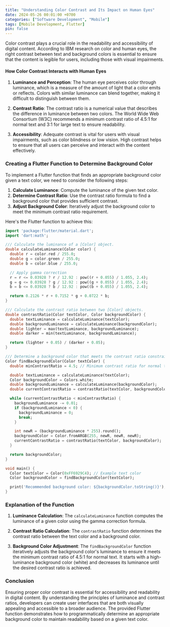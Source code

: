 ```yaml
---
title: "Understanding Color Contrast and Its Impact on Human Eyes"
date: 2024-05-26 00:01:00 +0700
categories: ["Software Development", "Mobile"]
tags: [Mobile Development, Flutter]
pin: false
---
```


Color contrast plays a crucial role in the readability and accessibility of digital content. According to IBM research on color and human eyes, the right contrast between text and background colors is essential to ensure that the content is legible for users, including those with visual impairments. 

#### How Color Contrast Interacts with Human Eyes

1. **Luminance and Perception**: The human eye perceives color through luminance, which is a measure of the amount of light that a color emits or reflects. Colors with similar luminance can blend together, making it difficult to distinguish between them.

2. **Contrast Ratio**: The contrast ratio is a numerical value that describes the difference in luminance between two colors. The World Wide Web Consortium (W3C) recommends a minimum contrast ratio of 4.5:1 for normal text and 3:1 for large text to ensure readability.

3. **Accessibility**: Adequate contrast is vital for users with visual impairments, such as color blindness or low vision. High contrast helps to ensure that all users can perceive and interact with the content effectively.

### Creating a Flutter Function to Determine Background Color

To implement a Flutter function that finds an appropriate background color given a text color, we need to consider the following steps:

1. **Calculate Luminance**: Compute the luminance of the given text color.
2. **Determine Contrast Ratio**: Use the contrast ratio formula to find a background color that provides sufficient contrast.
3. **Adjust Background Color**: Iteratively adjust the background color to meet the minimum contrast ratio requirement.

Here's the Flutter function to achieve this:

```dart
import 'package:flutter/material.dart';
import 'dart:math';

/// Calculate the luminance of a [Color] object.
double calculateLuminance(Color color) {
  double r = color.red / 255.0;
  double g = color.green / 255.0;
  double b = color.blue / 255.0;

  // Apply gamma correction
  r = r <= 0.03928 ? r / 12.92 : pow((r + 0.055) / 1.055, 2.4);
  g = g <= 0.03928 ? g / 12.92 : pow((g + 0.055) / 1.055, 2.4);
  b = b <= 0.03928 ? b / 12.92 : pow((b + 0.055) / 1.055, 2.4);

  return 0.2126 * r + 0.7152 * g + 0.0722 * b;
}

/// Calculate the contrast ratio between two [Color] objects.
double contrastRatio(Color textColor, Color backgroundColor) {
  double textLuminance = calculateLuminance(textColor);
  double backgroundLuminance = calculateLuminance(backgroundColor);
  double lighter = max(textLuminance, backgroundLuminance);
  double darker = min(textLuminance, backgroundLuminance);

  return (lighter + 0.05) / (darker + 0.05);
}

/// Determine a background color that meets the contrast ratio constraint.
Color findBackgroundColor(Color textColor) {
  double minContrastRatio = 4.5; // Minimum contrast ratio for normal text

  double textLuminance = calculateLuminance(textColor);
  Color backgroundColor = Colors.white;
  double backgroundLuminance = calculateLuminance(backgroundColor);
  double currentContrastRatio = contrastRatio(textColor, backgroundColor);

  while (currentContrastRatio < minContrastRatio) {
    backgroundLuminance -= 0.01;
    if (backgroundLuminance < 0) {
      backgroundLuminance = 0;
      break;
    }

    int newR = (backgroundLuminance * 255).round();
    backgroundColor = Color.fromARGB(255, newR, newR, newR);
    currentContrastRatio = contrastRatio(textColor, backgroundColor);
  }

  return backgroundColor;
}

void main() {
  Color textColor = Color(0xFF6929C4); // Example text color
  Color backgroundColor = findBackgroundColor(textColor);

  print('Recommended background color: ${backgroundColor.toString()}');
}
```

### Explanation of the Function

1. **Luminance Calculation**: The `calculateLuminance` function computes the luminance of a given color using the gamma correction formula.

2. **Contrast Ratio Calculation**: The `contrastRatio` function determines the contrast ratio between the text color and a background color.

3. **Background Color Adjustment**: The `findBackgroundColor` function iteratively adjusts the background color's luminance to ensure it meets the minimum contrast ratio of 4.5:1 for normal text. It starts with a high-luminance background color (white) and decreases its luminance until the desired contrast ratio is achieved.

### Conclusion

Ensuring proper color contrast is essential for accessibility and readability in digital content. By understanding the principles of luminance and contrast ratios, developers can create user interfaces that are both visually appealing and accessible to a broader audience. The provided Flutter function demonstrates how to programmatically determine an appropriate background color to maintain readability based on a given text color.

